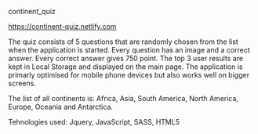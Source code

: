 continent_quiz

https://continent-quiz.netlify.com

The quiz consists of 5 questions that are randomly chosen from the list when the application is started. 
Every question has an image and a correct answer. Every correct answer gives 750 point.
The top 3 user results are kept in Local Storage and displayed on the main page.
The application is primarly optimised for mobile phone devices but also works well on bigger screens.

The list of all continents is: Africa, Asia, South America, North America, Europe,
Oceania and Antarctica.

Tehnologies used: Jquery, JavaScript, SASS, HTML5